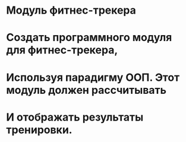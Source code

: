 # Модуль фитнес-трекера

# Cоздать программного модуля для фитнес-трекера,
# Используя парадигму ООП. Этот модуль должен рассчитывать
# И отображать результаты тренировки.
